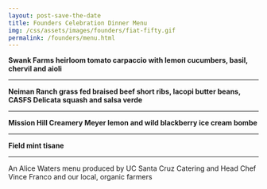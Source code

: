 ```yaml
---
layout: post-save-the-date
title: Founders Celebration Dinner Menu
img: /css/assets/images/founders/fiat-fifty.gif
permalink: /founders/menu.html
---
```


**Swank Farms heirloom tomato carpaccio with lemon cucumbers, basil, chervil and aioli**

***

**Neiman Ranch grass fed braised beef short ribs, Iacopi butter beans, CASFS Delicata squash and salsa verde**

***

**Mission Hill Creamery Meyer lemon and wild blackberry ice cream bombe**

***

**Field mint tisane**

***

An Alice Waters menu produced by UC Santa Cruz Catering and Head Chef Vince Franco and our local, organic farmers

